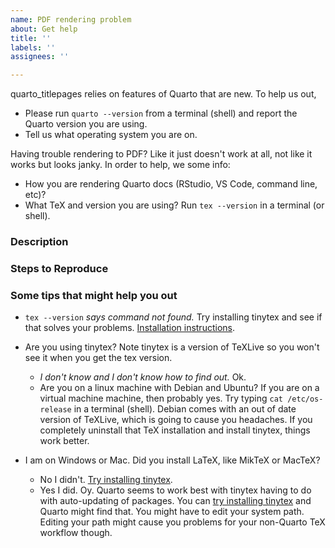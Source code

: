 ```yaml
---
name: PDF rendering problem
about: Get help
title: ''
labels: ''
assignees: ''

---
```


quarto_titlepages relies on features of Quarto that are new. To help us out, 

* Please run `quarto --version` from a terminal (shell) and report the Quarto version you are using. 
* Tell us what operating system you are on.

Having trouble rendering to PDF? Like it just doesn't work at all, not like it works but looks janky. In order to help, we some info:

* How you are rendering Quarto docs (RStudio, VS Code, command line, etc)?
* What TeX and version you are using? Run `tex --version` in a terminal (or shell).

### Description

<!-- Description of the issue -->

### Steps to Reproduce

### Some tips that might help you out

* `tex --version` *says command not found.* Try installing tinytex and see if that solves your problems. [Installation instructions](https://quarto.org/docs/output-formats/pdf-basics.html).

* Are you using tinytex? Note tinytex is a version of TeXLive so you won't see it when you get the tex version. 
    * *I don't know and I don't know how to find out.* Ok.
    * Are you on a linux machine with Debian and Ubuntu? If you are on a virtual machine machine, then probably yes. Try typing `cat /etc/os-release` in a terminal (shell). Debian comes with an out of date version of TeXLive, which is going to cause you headaches. If you completely uninstall that TeX installation and install tinytex, things work better.

* I am on Windows or Mac. Did you install LaTeX, like MikTeX or MacTeX? 
    * No I didn't. [Try installing tinytex](https://quarto.org/docs/output-formats/pdf-basics.html).
    * Yes I did. Oy. Quarto seems to work best with tinytex having to do with auto-updating of packages. You can [try installing tinytex](https://quarto.org/docs/output-formats/pdf-basics.html) and Quarto might find that. You might have to edit your system path. Editing your path might cause you problems for your non-Quarto TeX workflow though.

